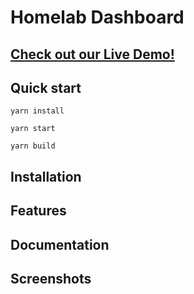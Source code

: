 # Homelab Dashboard

## [Check out our Live Demo!](https://zouzonghua.github.io/homelab-dashboard/)

## Quick start

```
yarn install

yarn start

yarn build

```


## Installation

## Features

## Documentation

## Screenshots
